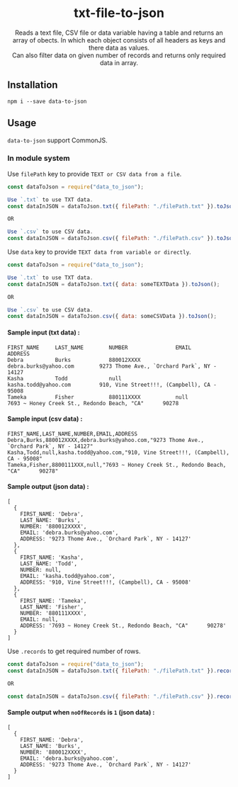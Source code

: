<h1 align="center">txt-file-to-json</h1>

<div align="center">

Reads a text file, CSV file or data variable having a table and returns an array of obects. In which each object consists of all headers as keys and there data as values.<br>
Can also filter data on given number of records and returns only required data in array.

</div>

## Installation

```
npm i --save data-to-json
```

## Usage

`data-to-json` support CommonJS.

### In module system

Use `filePath` key to provide `TEXT or CSV data from a file`.

```javascript
const dataToJson = require("data_to_json");

Use `.txt` to use TXT data.
const dataInJSON = dataToJson.txt({ filePath: "./filePath.txt" }).toJson();

OR

Use `.csv` to use CSV data.
const dataInJSON = dataToJson.csv({ filePath: "./filePath.csv" }).toJson();
```

Use `data` key to provide `TEXT data from variable or directly`.

```javascript
const dataToJson = require("data_to_json");

Use `.txt` to use TXT data.
const dataInJSON = dataToJson.txt({ data: someTEXTData }).toJson();

OR

Use `.csv` to use CSV data.
const dataInJSON = dataToJson.csv({ data: someCSVData }).toJson();
```

#### Sample input (txt data) :

```
FIRST_NAME     LAST_NAME        NUMBER               EMAIL                        ADDRESS
Debra          Burks            880012XXXX           debra.burks@yahoo.com        9273 Thome Ave., `Orchard Park`, NY - 14127
Kasha          Todd             null                 kasha.todd@yahoo.com         910, Vine Street!!!, (Campbell), CA - 95008
Tameka         Fisher           880111XXXX           null                         7693 ~ Honey Creek St., Redondo Beach, "CA"      90278
```

#### Sample input (csv data) :

```
FIRST_NAME,LAST_NAME,NUMBER,EMAIL,ADDRESS
Debra,Burks,880012XXXX,debra.burks@yahoo.com,"9273 Thome Ave., `Orchard Park`, NY - 14127"
Kasha,Todd,null,kasha.todd@yahoo.com,"910, Vine Street!!!, (Campbell), CA - 95008"
Tameka,Fisher,8800111XXX,null,"7693 ~ Honey Creek St., Redondo Beach, "CA"      90278"
```

#### Sample output (json data) :

```
[
  {
    FIRST_NAME: 'Debra',
    LAST_NAME: 'Burks',
    NUMBER: '880012XXXX',
    EMAIL: 'debra.burks@yahoo.com',
    ADDRESS: '9273 Thome Ave., `Orchard Park`, NY - 14127'
  },
  {
    FIRST_NAME: 'Kasha',
    LAST_NAME: 'Todd',
    NUMBER: null,
    EMAIL: 'kasha.todd@yahoo.com',
    ADDRESS: '910, Vine Street!!!, (Campbell), CA - 95008'
  },
  {
    FIRST_NAME: 'Tameka',
    LAST_NAME: 'Fisher',
    NUMBER: '880111XXXX',
    EMAIL: null,
    ADDRESS: '7693 ~ Honey Creek St., Redondo Beach, "CA"      90278'
  }
]
```

Use `.records` to get required number of rows.

```javascript
const dataToJson = require("data_to_json");
const dataInJSON = dataToJson.txt({ filePath: "./filePath.txt" }).records(1).toJson();

OR

const dataInJSON = dataToJson.csv({ filePath: "./filePath.csv" }).records(1).toJson();
```

#### Sample output when `noOfRecords` is `1` (json data) :

```
[
  {
    FIRST_NAME: 'Debra',
    LAST_NAME: 'Burks',
    NUMBER: '880012XXXX',
    EMAIL: 'debra.burks@yahoo.com',
    ADDRESS: '9273 Thome Ave., `Orchard Park`, NY - 14127'
  }
]
```

